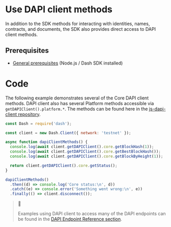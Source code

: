 # Use DAPI client methods

In addition to the SDK methods for interacting with identities, names, contracts, and documents, the SDK also provides direct access to DAPI client methods.

## Prerequisites

- [General prerequisites](../tutorials/introduction.md#prerequisites) (Node.js / Dash SDK installed)

# Code

The following example demonstrates several of the Core DAPI client methods. DAPI client also has several Platform methods accessible via `getDAPIClient().platform.*`. The methods can be found here in the [js-dapi-client repository](https://github.com/dashevo/platform/tree/master/packages/js-dapi-client/lib/methods).

```javascript
const Dash = require('dash');

const client = new Dash.Client({ network: 'testnet' });

async function dapiClientMethods() {
  console.log(await client.getDAPIClient().core.getBlockHash(1));
  console.log(await client.getDAPIClient().core.getBestBlockHash());
  console.log(await client.getDAPIClient().core.getBlockByHeight(1));

  return client.getDAPIClient().core.getStatus();
}

dapiClientMethods()
  .then((d) => console.log('Core status:\n', d))
  .catch((e) => console.error('Something went wrong:\n', e))
  .finally(() => client.disconnect());
``` 

> 📘
>
> Examples using DAPI client to access many of the DAPI endpoints can be found in the [DAPI Endpoint Reference section](../reference/dapi-endpoints.md).